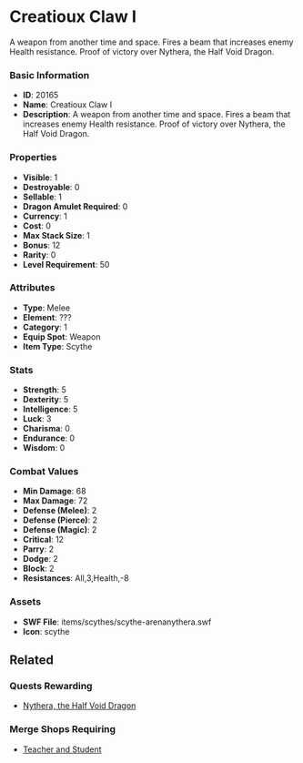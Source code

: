 # Creatioux Claw I

A weapon from another time and space. Fires a beam that increases enemy Health resistance. Proof of victory over Nythera, the Half Void Dragon.

### Basic Information

- **ID**: 20165
- **Name**: Creatioux Claw I
- **Description**: A weapon from another time and space. Fires a beam that increases enemy Health resistance. Proof of victory over Nythera, the Half Void Dragon.

### Properties

- **Visible**: 1
- **Destroyable**: 0
- **Sellable**: 1
- **Dragon Amulet Required**: 0
- **Currency**: 1
- **Cost**: 0
- **Max Stack Size**: 1
- **Bonus**: 12
- **Rarity**: 0
- **Level Requirement**: 50

### Attributes

- **Type**: Melee
- **Element**: ???
- **Category**: 1
- **Equip Spot**: Weapon
- **Item Type**: Scythe

### Stats

- **Strength**: 5
- **Dexterity**: 5
- **Intelligence**: 5
- **Luck**: 3
- **Charisma**: 0
- **Endurance**: 0
- **Wisdom**: 0

### Combat Values

- **Min Damage**: 68
- **Max Damage**: 72
- **Defense (Melee)**: 2
- **Defense (Pierce)**: 2
- **Defense (Magic)**: 2
- **Critical**: 12
- **Parry**: 2
- **Dodge**: 2
- **Block**: 2
- **Resistances**: All,3,Health,-8

### Assets

- **SWF File**: items/scythes/scythe-arenanythera.swf
- **Icon**: scythe

## Related

### Quests Rewarding

- [Nythera, the Half Void Dragon](../quests/1809-nythera-the-half-void-dragon.md)

### Merge Shops Requiring

- [Teacher and Student](../merge-shops/342-teacher-and-student.md)

